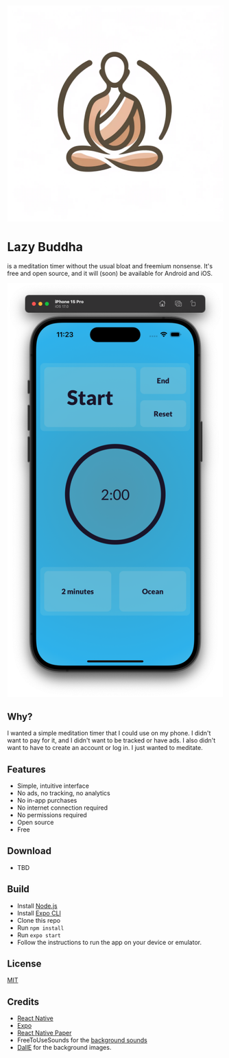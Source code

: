 ![Lazy Buddha Logo](assets/images/splash.png)

# Lazy Buddha
is a meditation timer without the usual bloat and freemium nonsense. It's free and open source, and it will (soon) be available for Android and iOS.

![Screenshot as of 2023_12_20](./Screenshots/2023_12_20.png)

## Why?
I wanted a simple meditation timer that I could use on my phone. I didn't want to pay for it, and I didn't want to be tracked or have ads. I also didn't want to have to create an account or log in. I just wanted to meditate.

## Features
- Simple, intuitive interface
- No ads, no tracking, no analytics
- No in-app purchases
- No internet connection required
- No permissions required
- Open source
- Free

## Download
- TBD

## Build
- Install [Node.js](https://nodejs.org/en/)
- Install [Expo CLI](https://docs.expo.io/workflow/expo-cli/)
- Clone this repo
- Run `npm install`
- Run `expo start`
- Follow the instructions to run the app on your device or emulator.

## License
[MIT](https://choosealicense.com/licenses/mit/)

## Credits
- [React Native](https://reactnative.dev/)
- [Expo](https://expo.io/)
- [React Native Paper](https://callstack.github.io/react-native-paper/)
- FreeToUseSounds for the [background sounds](https://freetousesounds.com/)
- [DallE](https://openai.com/blog/dall-e/) for the background images.
